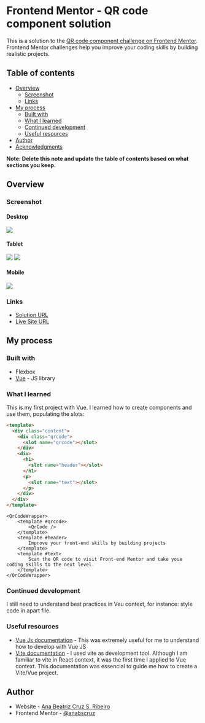 # Frontend Mentor - QR code component solution

This is a solution to the [QR code component challenge on Frontend Mentor](https://www.frontendmentor.io/challenges/qr-code-component-iux_sIO_H). Frontend Mentor challenges help you improve your coding skills by building realistic projects. 

## Table of contents

- [Overview](#overview)
  - [Screenshot](#screenshot)
  - [Links](#links)
- [My process](#my-process)
  - [Built with](#built-with)
  - [What I learned](#what-i-learned)
  - [Continued development](#continued-development)
  - [Useful resources](#useful-resources)
- [Author](#author)
- [Acknowledgments](#acknowledgments)

**Note: Delete this note and update the table of contents based on what sections you keep.**

## Overview

### Screenshot

#### Desktop
![](./docs/screenshot/qrcode-challange-desktop.png)

#### Tablet
![](./docs/screenshot/qrcode-challenge-tablet-portrait.png)
![](./docs/screenshot/qrcode-challenge-tablet-portrait.png)

#### Mobile
![](./docs/screenshot/qrcode-challange-mobile.png)

### Links

- [Solution URL](https://github.com/anabscruz/qrcode-challange-vue)
- [Live Site URL](https://anabscruz.github.io/qrcode-challange-vue/)

## My process

### Built with

- Flexbox
- [Vue](https://vuejs.org/) - JS library


### What I learned

This is my first project with Vue.
I learned how to create components and use them, populating the slots:

```html
<template>
  <div class="content">
    <div class="qrcode">
      <slot name="qrcode"></slot>
    </div>
    <div>
      <h1>
        <slot name="header"></slot>
      </h1>
      <p>
        <slot name="text"></slot>
      </p>
    </div>
  </div>
</template>
```

```
<QrCodeWrapper>
    <template #qrcode>
        <QrCode />
    </template>
    <template #header>
        Improve your front-end skills by building projects
    </template>
    <template #text>
        Scan the QR code to visit Front-end Mentor and take youe coding skills to the next level.
    </template>
</QrCodeWrapper>
```


### Continued development
I still need to understand best practices in Veu context, for instance: style code in apart file.


### Useful resources

- [Vue Js documentation](https://vuejs.org/guide/introduction.html) - This was extremely useful for me to understand how to develop with Vue JS
- [Vite documentation](https://vitejs.dev/guide/) - I used vite as development tool. Although I am familiar to vite in React context, it was the first time I applied to Vue context. This documentation was essencial to guide me how to create a Vite/Vue project.


## Author

- Website - [Ana Beatriz Cruz S. Ribeiro](https://anabscruz.github.io/my-social-links-profile/)
- Frontend Mentor - [@anabscruz](https://www.frontendmentor.io/profile/anabscruz)

